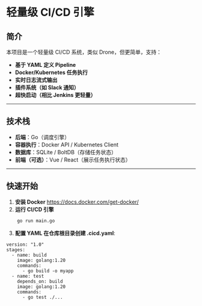 # 轻量级 CI/CD 引擎

## **简介**
本项目是一个轻量级 CI/CD 系统，类似 Drone，但更简单，支持：
- **基于 YAML 定义 Pipeline**
- **Docker/Kubernetes 任务执行**
- **实时日志流式输出**
- **插件系统（如 Slack 通知）**
- **超快启动（相比 Jenkins 更轻量）**

---

## **技术栈**
- **后端**：Go（调度引擎）
- **容器执行**：Docker API / Kubernetes Client
- **数据库**：SQLite / BoltDB（存储任务状态）
- **前端（可选）**：Vue / React（展示任务执行状态）

---

## **快速开始**
1. **安装 Docker**
   https://docs.docker.com/get-docker/
2. **运行 CI/CD 引擎**
```sh
    go run main.go
```
3. **配置 YAML 在仓库根目录创建 .cicd.yaml**:
```shell
version: "1.0"
stages:
  - name: build
    image: golang:1.20
    commands:
      - go build -o myapp
  - name: test
    depends_on: build
    image: golang:1.20
    commands:
      - go test ./...

```